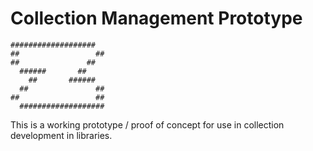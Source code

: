 # Collection Management Prototype
```
###################
##                 ##
##               ##
  ######       ##
    ##       ######
  ##               ##
##                 ##
  ###################
```
This is a working prototype / proof of concept for use in collection development in libraries.
